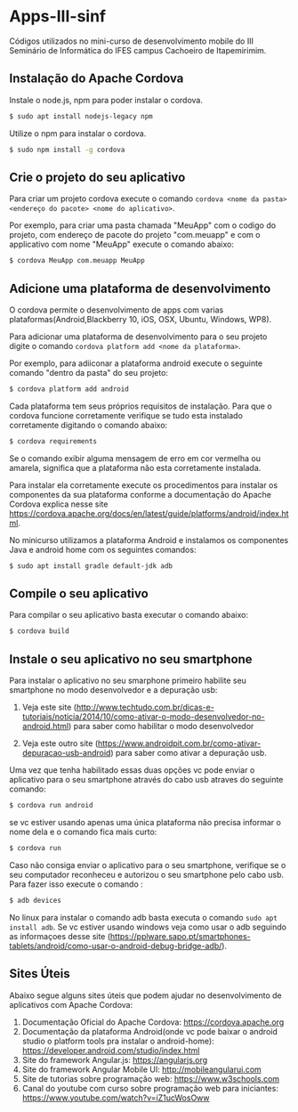 # Apps-III-sinf
Códigos utilizados no mini-curso de desenvolvimento mobile do III Seminário de Informática do IFES campus Cachoeiro de Itapemirimim.

## Instalação do Apache Cordova 

Instale o node.js, npm para poder instalar o cordova.

```bash
$ sudo apt install nodejs-legacy npm 
```

Utilize o npm para instalar o cordova.

```bash
$ sudo npm install -g cordova
```

## Crie o projeto do seu aplicativo

Para criar um projeto cordova execute o comando `cordova <nome da pasta> <endereço do pacote> <nome do aplicativo>`. 

Por exemplo, para criar uma pasta chamada "MeuApp" com o codigo do projeto, com endereço de pacote do projeto "com.meuapp" e com o applicativo com nome "MeuApp" execute o comando abaixo:

```bash
$ cordova MeuApp com.meuapp MeuApp
```


## Adicione uma plataforma de desenvolvimento
O cordova permite o desenvolvimento de apps com varias plataformas(Android,Blackberry 10, iOS, OSX, Ubuntu, Windows, WP8). 

Para adicionar uma plataforma de desenvolvimento para o seu projeto digite o comando `cordova platform add <nome da plataforma>`.

Por exemplo, para adiiconar a plataforma android execute o seguinte comando "dentro da pasta" do seu projeto:
```bash
$ cordova platform add android
```

Cada plataforma tem seus próprios requisitos de instalação. Para que o cordova funcione corretamente verifique se tudo esta instalado corretamente digitando o comando abaixo:
```bash
$ cordova requirements
```

Se o comando exibir alguma mensagem de erro em cor vermelha ou amarela, significa que a plataforma não esta corretamente instalada. 

Para instalar ela corretamente execute os procedimentos para instalar os componentes da sua plataforma conforme a documentação do Apache Cordova explica nesse site https://cordova.apache.org/docs/en/latest/guide/platforms/android/index.html. 

No minicurso utilizamos a plataforma Android e instalamos os componentes Java e android home com os seguintes comandos:

```bash
$ sudo apt install gradle default-jdk adb 
```
## Compile o seu aplicativo

Para compilar o seu aplicativo basta executar o comando abaixo:
```bash
$ cordova build
```
## Instale o seu aplicativo no seu smartphone

Para instalar o aplicativo no seu smarphone primeiro habilite seu smartphone no modo desenvolvedor e a depuração usb:

1. Veja este site (http://www.techtudo.com.br/dicas-e-tutoriais/noticia/2014/10/como-ativar-o-modo-desenvolvedor-no-android.html) para saber como habilitar o modo desenvolvedor 

2. Veja este outro site (https://www.androidpit.com.br/como-ativar-depuracao-usb-android) para saber como ativar a depuração usb.

Uma vez que tenha habilitado essas duas opções vc pode enviar o aplicativo para o seu smartphone através do cabo usb atraves do seguinte comando:

```bash 
$ cordova run android
```
se vc estiver usando apenas uma única plataforma não precisa informar o nome dela e o comando fica mais curto:
```bash 
$ cordova run   
```

Caso não consiga enviar o aplicativo para o seu smartphone, verifique se o seu computador reconheceu e autorizou o seu smartphone pelo cabo usb. Para fazer isso execute o comando :
```bash
$ adb devices 
```
No linux para instalar o comando adb basta executa o comando `sudo apt install adb`. Se vc estiver usando windows veja como usar o adb seguindo as informaçoes desse site (https://pplware.sapo.pt/smartphones-tablets/android/como-usar-o-android-debug-bridge-adb/).

## Sites Úteis

Abaixo segue alguns sites úteis que podem ajudar no desenvolvimento de aplicativos com Apache Cordova:
1. Documentação Oficial do Apache Cordova: https://cordova.apache.org
2. Documentação da plataforma Android(onde vc pode baixar o android studio o platform tools pra instalar o android-home): https://developer.android.com/studio/index.html
3. Site do framework Angular.js: https://angularjs.org
4. Site do framework Angular Mobile UI: http://mobileangularui.com
5. Site de tutorias sobre programação web: https://www.w3schools.com
6. Canal do youtube com curso sobre programação web para iniciantes: https://www.youtube.com/watch?v=iZ1ucWosOww



